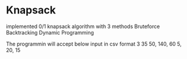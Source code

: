 # Knapsack
implemented 0/1 knapsack algorithm with 3 methods
Bruteforce
Backtracking
Dynamic Programming

The programmin will accept below input in csv format
3
35
50, 140, 60
5, 20, 15
